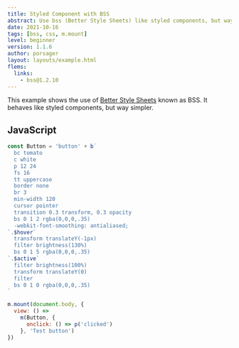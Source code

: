 ```yaml
---
title: Styled Component with BSS
abstract: Use bss (Better Style Sheets) like styled components, but way simpler.
date: 2021-10-16
tags: [bss, css, m.mount]
level: beginner
version: 1.1.6
author: porsager
layout: layouts/example.html
flems:
  links:
    - bss@1.2.10
---
```


This example shows the use of [Better Style Sheets](https://github.com/porsager/bss) known as BSS.
It behaves like styled components, but way simpler.

## JavaScript

~~~js
const Button = 'button' + b`
  bc tomato
  c white
  p 12 24
  fs 16
  tt uppercase
  border none
  br 3
  min-width 120
  cursor pointer
  transition 0.3 transform, 0.3 opacity
  bs 0 1 2 rgba(0,0,0,.35)
  -webkit-font-smoothing: antialiased;
`.$hover`
  transform translateY(-1px)
  filter brightness(130%)
  bs 0 1 5 rgba(0,0,0,.35)
`.$active`
  filter brightness(100%)
  transform translateY(0)
  filter
  bs 0 1 0 rgba(0,0,0,.35)
`

m.mount(document.body, {
  view: () =>
    m(Button, {
      onclick: () => p('clicked')
    }, 'Test button')
})
~~~


